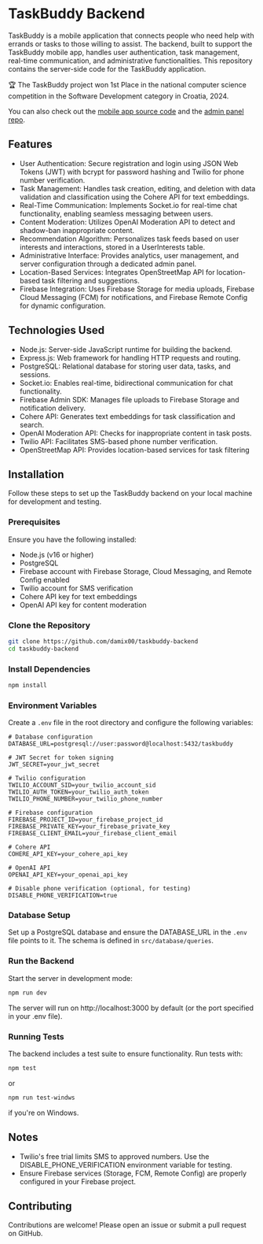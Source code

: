 # TaskBuddy Backend

TaskBuddy is a mobile application that connects people who need help with errands or tasks to those willing to assist. The backend, built to support the TaskBuddy mobile app, handles user authentication, task management, real-time communication, and administrative functionalities. This repository contains the server-side code for the TaskBuddy application.

🏆 The TaskBuddy project won 1st Place in the national computer science competition in the Software Development category in Croatia, 2024.

You can also check out the [mobile app source code](https://github.com/damix00/taskbuddy-flutter) and the [admin panel repo](https://github.com/damix00/taskbuddy-admin).

## Features

- User Authentication: Secure registration and login using JSON Web Tokens (JWT) with bcrypt for password hashing and Twilio for phone number verification.
- Task Management: Handles task creation, editing, and deletion with data validation and classification using the Cohere API for text embeddings.
- Real-Time Communication: Implements Socket.io for real-time chat functionality, enabling seamless messaging between users.
- Content Moderation: Utilizes OpenAI Moderation API to detect and shadow-ban inappropriate content.
- Recommendation Algorithm: Personalizes task feeds based on user interests and interactions, stored in a UserInterests table.
- Administrative Interface: Provides analytics, user management, and server configuration through a dedicated admin panel.
- Location-Based Services: Integrates OpenStreetMap API for location-based task filtering and suggestions.
- Firebase Integration: Uses Firebase Storage for media uploads, Firebase Cloud Messaging (FCM) for notifications, and Firebase Remote Config for dynamic configuration.

## Technologies Used

- Node.js: Server-side JavaScript runtime for building the backend.
- Express.js: Web framework for handling HTTP requests and routing.
- PostgreSQL: Relational database for storing user data, tasks, and sessions.
- Socket.io: Enables real-time, bidirectional communication for chat functionality.
- Firebase Admin SDK: Manages file uploads to Firebase Storage and notification delivery.
- Cohere API: Generates text embeddings for task classification and search.
- OpenAI Moderation API: Checks for inappropriate content in task posts.
- Twilio API: Facilitates SMS-based phone number verification.
- OpenStreetMap API: Provides location-based services for task filtering

## Installation

Follow these steps to set up the TaskBuddy backend on your local machine for development and testing.

### Prerequisites

Ensure you have the following installed:

- Node.js (v16 or higher)
- PostgreSQL
- Firebase account with Firebase Storage, Cloud Messaging, and Remote Config enabled
- Twilio account for SMS verification
- Cohere API key for text embeddings
- OpenAI API key for content moderation

### Clone the Repository

```bash
git clone https://github.com/damix00/taskbuddy-backend
cd taskbuddy-backend
```

### Install Dependencies

```bash
npm install
```

### Environment Variables
Create a `.env` file in the root directory and configure the following variables:

```
# Database configuration
DATABASE_URL=postgresql://user:password@localhost:5432/taskbuddy

# JWT Secret for token signing
JWT_SECRET=your_jwt_secret

# Twilio configuration
TWILIO_ACCOUNT_SID=your_twilio_account_sid
TWILIO_AUTH_TOKEN=your_twilio_auth_token
TWILIO_PHONE_NUMBER=your_twilio_phone_number

# Firebase configuration
FIREBASE_PROJECT_ID=your_firebase_project_id
FIREBASE_PRIVATE_KEY=your_firebase_private_key
FIREBASE_CLIENT_EMAIL=your_firebase_client_email

# Cohere API
COHERE_API_KEY=your_cohere_api_key

# OpenAI API
OPENAI_API_KEY=your_openai_api_key

# Disable phone verification (optional, for testing)
DISABLE_PHONE_VERIFICATION=true
```

### Database Setup

Set up a PostgreSQL database and ensure the DATABASE_URL in the `.env` file points to it. The schema is defined in `src/database/queries`.

### Run the Backend

Start the server in development mode:

```bash
npm run dev
```

The server will run on http://localhost:3000 by default (or the port specified in your .env file).

### Running Tests

The backend includes a test suite to ensure functionality. Run tests with:
```bash
npm test
```
or
```bash
npm run test-windws
```
if you're on Windows.

## Notes

- Twilio's free trial limits SMS to approved numbers. Use the DISABLE_PHONE_VERIFICATION environment variable for testing.
- Ensure Firebase services (Storage, FCM, Remote Config) are properly configured in your Firebase project.

## Contributing

Contributions are welcome! Please open an issue or submit a pull request on GitHub.
